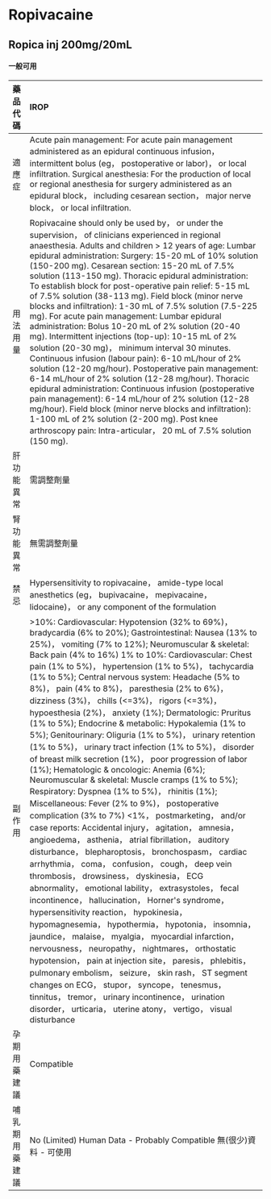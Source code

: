 # Ropivacaine

## Ropica inj 200mg/20mL

#### 一般可用

| 藥品代碼       | IROP                                                                                                                                                                                                                                                                                                                                                                                                                                                                                                                                                                                                                                                                                                                                                                                                                                                                                                                                                                                                                                                                                                                                                                                                                                                                                                                                                                                                                                                                                                                                                                                                                                                                                                                                                                                                                                                                             |
|:---------------|:---------------------------------------------------------------------------------------------------------------------------------------------------------------------------------------------------------------------------------------------------------------------------------------------------------------------------------------------------------------------------------------------------------------------------------------------------------------------------------------------------------------------------------------------------------------------------------------------------------------------------------------------------------------------------------------------------------------------------------------------------------------------------------------------------------------------------------------------------------------------------------------------------------------------------------------------------------------------------------------------------------------------------------------------------------------------------------------------------------------------------------------------------------------------------------------------------------------------------------------------------------------------------------------------------------------------------------------------------------------------------------------------------------------------------------------------------------------------------------------------------------------------------------------------------------------------------------------------------------------------------------------------------------------------------------------------------------------------------------------------------------------------------------------------------------------------------------------------------------------------------------|
| 適應症         | Acute pain management: For acute pain management administered as an epidural continuous infusion， intermittent bolus (eg， postoperative or labor)， or local infiltration. Surgical anesthesia: For the production of local or regional anesthesia for surgery administered as an epidural block， including cesarean section， major nerve block， or local infiltration.                                                                                                                                                                                                                                                                                                                                                                                                                                                                                                                                                                                                                                                                                                                                                                                                                                                                                                                                                                                                                                                                                                                                                                                                                                                                                                                                                                                                                                                                                                     |
| 用法用量       | Ropivacaine should only be used by， or under the supervision， of clinicians experienced in regional anaesthesia. Adults and children > 12 years of age: Lumbar epidural administration: Surgery: 15-20 mL of 10% solution (150-200 mg). Cesarean section: 15-20 mL of 7.5% solution (113-150 mg). Thoracic epidural administration: To establish block for post-operative pain relief: 5-15 mL of 7.5% solution (38-113 mg). Field block (minor nerve blocks and infiltration): 1-30 mL of 7.5% solution (7.5-225 mg). For acute pain management: Lumbar epidural administration: Bolus 10-20 mL of 2% solution (20-40 mg). Intermittent injections (top-up): 10-15 mL of 2% solution (20-30 mg)， minimum interval 30 minutes. Continuous infusion (labour pain): 6-10 mL/hour of 2% solution (12-20 mg/hour). Postoperative pain management: 6-14 mL/hour of 2% solution (12-28 mg/hour). Thoracic epidural administration: Continuous infusion (postoperative pain management): 6-14 mL/hour of 2% solution (12-28 mg/hour). Field block (minor nerve blocks and infiltration): 1-100 mL of 2% solution (2-200 mg). Post knee arthroscopy pain: Intra-articular， 20 mL of 7.5% solution (150 mg).                                                                                                                                                                                                                                                                                                                                                                                                                                                                                                                                                                                                                                                                          |
| 肝功能異常     | 需調整劑量                                                                                                                                                                                                                                                                                                                                                                                                                                                                                                                                                                                                                                                                                                                                                                                                                                                                                                                                                                                                                                                                                                                                                                                                                                                                                                                                                                                                                                                                                                                                                                                                                                                                                                                                                                                                                                                                       |
| 腎功能異常     | 無需調整劑量                                                                                                                                                                                                                                                                                                                                                                                                                                                                                                                                                                                                                                                                                                                                                                                                                                                                                                                                                                                                                                                                                                                                                                                                                                                                                                                                                                                                                                                                                                                                                                                                                                                                                                                                                                                                                                                                     |
| 禁忌           | Hypersensitivity to ropivacaine， amide-type local anesthetics (eg， bupivacaine， mepivacaine， lidocaine)， or any component of the formulation                                                                                                                                                                                                                                                                                                                                                                                                                                                                                                                                                                                                                                                                                                                                                                                                                                                                                                                                                                                                                                                                                                                                                                                                                                                                                                                                                                                                                                                                                                                                                                                                                                                                                                                                |
| 副作用         | >10%: Cardiovascular: Hypotension (32% to 69%)， bradycardia (6% to 20%); Gastrointestinal: Nausea (13% to 25%)， vomiting (7% to 12%); Neuromuscular & skeletal: Back pain (4% to 16%) 1% to 10%: Cardiovascular: Chest pain (1% to 5%)， hypertension (1% to 5%)， tachycardia (1% to 5%); Central nervous system: Headache (5% to 8%)， pain (4% to 8%)， paresthesia (2% to 6%)， dizziness (3%)， chills (<=3%)， rigors (<=3%)， hypoesthesia (2%)， anxiety (1%); Dermatologic: Pruritus (1% to 5%); Endocrine & metabolic: Hypokalemia (1% to 5%); Genitourinary: Oliguria (1% to 5%)， urinary retention (1% to 5%)， urinary tract infection (1% to 5%)， disorder of breast milk secretion (1%)， poor progression of labor (1%); Hematologic & oncologic: Anemia (6%); Neuromuscular & skeletal: Muscle cramps (1% to 5%); Respiratory: Dyspnea (1% to 5%)， rhinitis (1%); Miscellaneous: Fever (2% to 9%)， postoperative complication (3% to 7%) <1%， postmarketing， and/or case reports: Accidental injury， agitation， amnesia， angioedema， asthenia， atrial fibrillation， auditory disturbance， blepharoptosis， bronchospasm， cardiac arrhythmia， coma， confusion， cough， deep vein thrombosis， drowsiness， dyskinesia， ECG abnormality， emotional lability， extrasystoles， fecal incontinence， hallucination， Horner's syndrome， hypersensitivity reaction， hypokinesia， hypomagnesemia， hypothermia， hypotonia， insomnia， jaundice， malaise， myalgia， myocardial infarction， nervousness， neuropathy， nightmares， orthostatic hypotension， pain at injection site， paresis， phlebitis， pulmonary embolism， seizure， skin rash， ST segment changes on ECG， stupor， syncope， tenesmus， tinnitus， tremor， urinary incontinence， urination disorder， urticaria， uterine atony， vertigo， visual disturbance |
| 孕期用藥建議   | Compatible                                                                                                                                                                                                                                                                                                                                                                                                                                                                                                                                                                                                                                                                                                                                                                                                                                                                                                                                                                                                                                                                                                                                                                                                                                                                                                                                                                                                                                                                                                                                                                                                                                                                                                                                                                                                                                                                       |
| 哺乳期用藥建議 | No (Limited) Human Data - Probably Compatible 無(很少)資料 - 可使用                                                                                                                                                                                                                                                                                                                                                                                                                                                                                                                                                                                                                                                                                                                                                                                                                                                                                                                                                                                                                                                                                                                                                                                                                                                                                                                                                                                                                                                                                                                                                                                                                                                                                                                                                                                                              |

